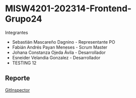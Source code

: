 # MISW4201-202314-Frontend-Grupo24

Integrantes

- Sebastián Mascareño Dagnino - Representante PO
- Fabián Andrés Payan Meneses - Scrum Master
- Johana Constanza Ojeda Ávila - Desarrollador
- Esneider Velandia Gonzalez - Desarrollador
- TESTING 12
 
## Reporte
[GitInspector](https://misw-4201-procesosdesarrolloagil.github.io/MISW4201-202314-Frontend-Grupo24/reports)
